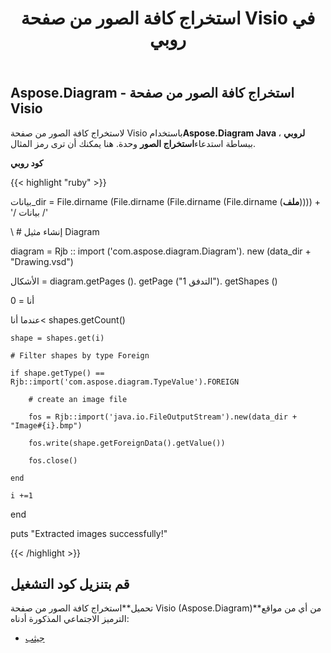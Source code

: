 ﻿---
title: استخراج كافة الصور من صفحة Visio في روبي
type: docs
weight: 30
url: /ar/java/extract-all-images-from-a-visio-page-in-ruby/
---
## **Aspose.Diagram - استخراج كافة الصور من صفحة Visio**
 لاستخراج كافة الصور من صفحة Visio باستخدام**Aspose.Diagram Java لروبي** ، ببساطة استدعاء**استخراج الصور** وحدة. هنا يمكنك أن ترى رمز المثال.

**كود روبي**

{{< highlight "ruby" >}}

 بيانات_dir = File.dirname (File.dirname (File.dirname (File.dirname (__ملف__)))) + '/ بيانات /'

\ # إنشاء مثيل Diagram

diagram = Rjb :: import ('com.aspose.diagram.Diagram'). new (data_dir + "Drawing.vsd")

الأشكال = diagram.getPages (). getPage ("التدفق 1"). getShapes ()

أنا = 0

 عندما أنا< shapes.getCount()

    shape = shapes.get(i)

    # Filter shapes by type Foreign

    if shape.getType() == Rjb::import('com.aspose.diagram.TypeValue').FOREIGN

        # create an image file

        fos = Rjb::import('java.io.FileOutputStream').new(data_dir + "Image#{i}.bmp")

        fos.write(shape.getForeignData().getValue())

        fos.close()

    end

    i +=1

end

puts "Extracted images successfully!"

{{< /highlight >}}
## **قم بتنزيل كود التشغيل**
 تحميل**استخراج كافة الصور من صفحة Visio (Aspose.Diagram)**من أي من مواقع الترميز الاجتماعي المذكورة أدناه:

- [جيثب](https://github.com/asposediagram/Aspose.Diagram-for-Java/blob/master/Plugins/Aspose_Diagram_Java_for_Ruby/lib/asposediagramjava/Shapes/extractimages.rb)

